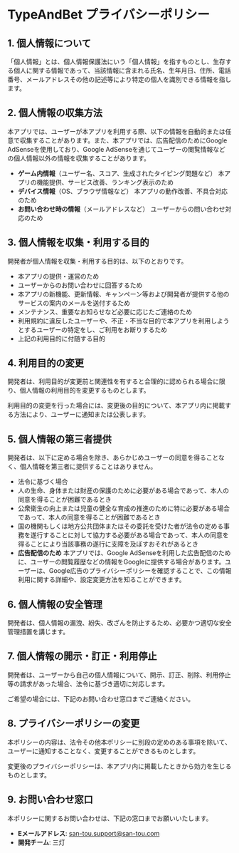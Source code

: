 # TypeAndBet プライバシーポリシー

## 1. 個人情報について

「個人情報」とは、個人情報保護法にいう「個人情報」を指すものとし、生存する個人に関する情報であって、当該情報に含まれる氏名、生年月日、住所、電話番号、メールアドレスその他の記述等により特定の個人を識別できる情報を指します。

## 2. 個人情報の収集方法

本アプリでは、ユーザーが本アプリを利用する際、以下の情報を自動的または任意で収集することがあります。また、本アプリでは、広告配信のためにGoogle AdSenseを使用しており、Google AdSenseを通じてユーザーの閲覧情報などの個人情報以外の情報を収集することがあります。

- **ゲーム内情報**（ユーザー名、スコア、生成されたタイピング問題など）
  本アプリの機能提供、サービス改善、ランキング表示のため
- **デバイス情報**（OS、ブラウザ情報など）
  本アプリの動作改善、不具合対応のため
- **お問い合わせ時の情報**（メールアドレスなど）
  ユーザーからの問い合わせ対応のため

## 3. 個人情報を収集・利用する目的

開発者が個人情報を収集・利用する目的は、以下のとおりです。

- 本アプリの提供・運営のため
- ユーザーからのお問い合わせに回答するため
- 本アプリの新機能、更新情報、キャンペーン等および開発者が提供する他のサービスの案内のメールを送付するため
- メンテナンス、重要なお知らせなど必要に応じたご連絡のため
- 利用規約に違反したユーザーや、不正・不当な目的で本アプリを利用しようとするユーザーの特定をし、ご利用をお断りするため
- 上記の利用目的に付随する目的

## 4. 利用目的の変更

開発者は、利用目的が変更前と関連性を有すると合理的に認められる場合に限り、個人情報の利用目的を変更するものとします。

利用目的の変更を行った場合には、変更後の目的について、本アプリ内に掲載する方法により、ユーザーに通知または公表します。

## 5. 個人情報の第三者提供

開発者は、以下に定める場合を除き、あらかじめユーザーの同意を得ることなく、個人情報を第三者に提供することはありません。

- 法令に基づく場合
- 人の生命、身体または財産の保護のために必要がある場合であって、本人の同意を得ることが困難であるとき
- 公衆衛生の向上または児童の健全な育成の推進のために特に必要がある場合であって、本人の同意を得ることが困難であるとき
- 国の機関もしくは地方公共団体またはその委託を受けた者が法令の定める事務を遂行することに対して協力する必要がある場合であって、本人の同意を得ることにより当該事務の遂行に支障を及ぼすおそれがあるとき
- **広告配信のため**
  本アプリでは、Google AdSenseを利用した広告配信のために、ユーザーの閲覧履歴などの情報をGoogleに提供する場合があります。ユーザーは、Google広告のプライバシーポリシーを確認することで、この情報利用に関する詳細や、設定変更方法を知ることができます。

## 6. 個人情報の安全管理

開発者は、個人情報の漏洩、紛失、改ざんを防止するため、必要かつ適切な安全管理措置を講じます。

## 7. 個人情報の開示・訂正・利用停止

開発者は、ユーザーから自己の個人情報について、開示、訂正、削除、利用停止等の請求があった場合、法令に基づき適切に対応します。

ご希望の場合には、下記のお問い合わせ窓口までご連絡ください。

## 8. プライバシーポリシーの変更

本ポリシーの内容は、法令その他本ポリシーに別段の定めのある事項を除いて、ユーザーに通知することなく、変更することができるものとします。

変更後のプライバシーポリシーは、本アプリ内に掲載したときから効力を生じるものとします。

## 9. お問い合わせ窓口

本ポリシーに関するお問い合わせは、下記の窓口までお願いいたします。

- **Eメールアドレス**: san-tou.support@san-tou.com
- **開発チーム**: 三灯
